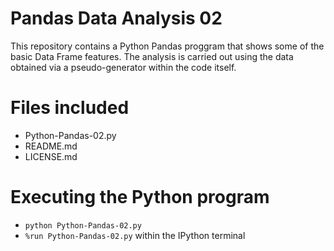 # Pandas Data Analysis 02

This repository contains a Python Pandas proggram that shows some of the basic Data Frame features. The analysis is carried out using the data obtained via a pseudo-generator within the code itself.

# Files included
* Python-Pandas-02.py
* README.md
* LICENSE.md

# Executing the Python program
* `python Python-Pandas-02.py`
* `%run Python-Pandas-02.py` within the IPython terminal

